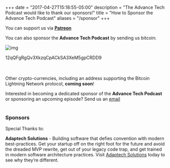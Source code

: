 +++
date = "2017-04-27T15:18:55-05:00"
description = "The Advance Tech Podcast would like to thank our sponsors!"
title = "How to Sponsor the Advance Tech Podcast"
aliases = "/sponsor"
+++


You can support us via **[Patreon](https://www.patreon.com/AdvanceTechPodcast?alert=2)**

You can also sponsor the **Advance Tech Podcast** by sending us bitcoin:

![img](/img/sponsors/wallet.png)

12qQFgRgQv3XkzqCpACkSA3XeM5gpCRDD9

<br></br>
Other crypto-currencies, including an address supporting the Bitcoin Lightning Network protocol, **coming soon**!

Interested in becoming a dedicated sponsor of the **Advance Tech Podcast** or sponsoring an upcoming episode? Send us an [email](mailto:alexandra.moxin@advancetechmedia.org)
<br></br>

  <script>
    paypal.Button.render({
      env: 'production', // Or 'sandbox',

      commit: true, // Show a 'Pay Now' button

      style: {
        color: 'gold',
        size: 'small'
      },

      payment: function(data, actions) {
        /*
         * Set up the payment here
         */
      },

      onAuthorize: function(data, actions) {
        /*
         * Execute the payment here
         */
      },

      onCancel: function(data, actions) {
        /*
         * Buyer cancelled the payment
         */
      },

      onError: function(err) {
        /*
         * An error occurred during the transaction
         */
      }
    }, '#paypal-button');
  </script>
</body>


<h3> Sponsors </h3>

Special Thanks to:

**Adaptech Solutions** - Building software that defies convention with modern best-practices.  Get your startup off on the right foot for the future and avoid the dreaded MVP rewrite, get out of your legacy code trap, and get trained in modern software architecture practices. Visit [Adaptech Solutions](https://adaptechsolutions.net/) today to see why they’re different.